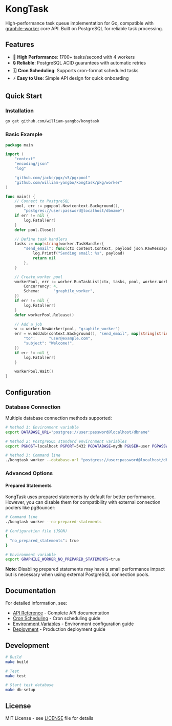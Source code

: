 # KongTask

High-performance task queue implementation for Go, compatible with [graphile-worker](https://github.com/graphile/worker) core API. Built on PostgreSQL for reliable task processing.

## Features

- 🚀 **High Performance**: 1700+ tasks/second with 4 workers
- 🔒 **Reliable**: PostgreSQL ACID guarantees with automatic retries
- 🗓️ **Cron Scheduling**: Supports cron-format scheduled tasks
- ⚡ **Easy to Use**: Simple API design for quick onboarding

## Quick Start

### Installation

```bash
go get github.com/william-yangbo/kongtask
```

### Basic Example

```go
package main

import (
    "context"
    "encoding/json"
    "log"

    "github.com/jackc/pgx/v5/pgxpool"
    "github.com/william-yangbo/kongtask/pkg/worker"
)

func main() {
    // Connect to PostgreSQL
    pool, err := pgxpool.New(context.Background(),
        "postgres://user:password@localhost/dbname")
    if err != nil {
        log.Fatal(err)
    }
    defer pool.Close()

    // Define task handlers
    tasks := map[string]worker.TaskHandler{
        "send_email": func(ctx context.Context, payload json.RawMessage, helpers *worker.Helpers) error {
            log.Printf("Sending email: %s", payload)
            return nil
        },
    }

    // Create worker pool
    workerPool, err := worker.RunTaskList(ctx, tasks, pool, worker.WorkerPoolOptions{
        Concurrency: 4,
        Schema:      "graphile_worker",
    })
    if err != nil {
        log.Fatal(err)
    }
    defer workerPool.Release()

    // Add a job
    w := worker.NewWorker(pool, "graphile_worker")
    err = w.AddJob(context.Background(), "send_email", map[string]string{
        "to":      "user@example.com",
        "subject": "Welcome!",
    })
    if err != nil {
        log.Fatal(err)
    }

    workerPool.Wait()
}
```

## Configuration

### Database Connection

Multiple database connection methods supported:

```bash
# Method 1: Environment variable
export DATABASE_URL="postgres://user:password@localhost/dbname"

# Method 2: PostgreSQL standard environment variables
export PGHOST=localhost PGPORT=5432 PGDATABASE=mydb PGUSER=user PGPASSWORD=pass

# Method 3: Command line
./kongtask worker --database-url "postgres://user:password@localhost/dbname"
```

### Advanced Options

#### Prepared Statements

KongTask uses prepared statements by default for better performance. However, you can disable them for compatibility with external connection poolers like pgBouncer:

```bash
# Command line
./kongtask worker --no-prepared-statements

# Configuration file (JSON)
{
  "no_prepared_statements": true
}

# Environment variable
export GRAPHILE_WORKER_NO_PREPARED_STATEMENTS=true
```

**Note**: Disabling prepared statements may have a small performance impact but is necessary when using external PostgreSQL connection pools.

## Documentation

For detailed information, see:

- [API Reference](docs/API_REFERENCE.md) - Complete API documentation
- [Cron Scheduling](docs/CRONTAB.md) - Cron scheduling guide
- [Environment Variables](docs/ENVIRONMENT.md) - Environment configuration guide
- [Deployment](docs/DEPLOYMENT.md) - Production deployment guide

## Development

```bash
# Build
make build

# Test
make test

# Start test database
make db-setup
```

## License

MIT License - see [LICENSE](LICENSE) file for details
